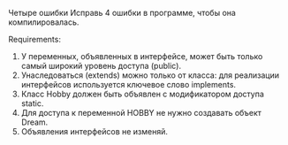 Четыре ошибки
Исправь 4 ошибки в программе, чтобы она компилировалась.


Requirements:
1. У переменных, объявленных в интерфейсе, может быть только самый широкий уровень доступа (public).
2. Унаследоваться (extends) можно только от класса: для реализации интерфейсов используется ключевое слово implements.
3. Класс Hobby должен быть объявлен с модификатором доступа static.
4. Для доступа к переменной HOBBY не нужно создавать объект Dream.
5. Объявления интерфейсов не изменяй.
